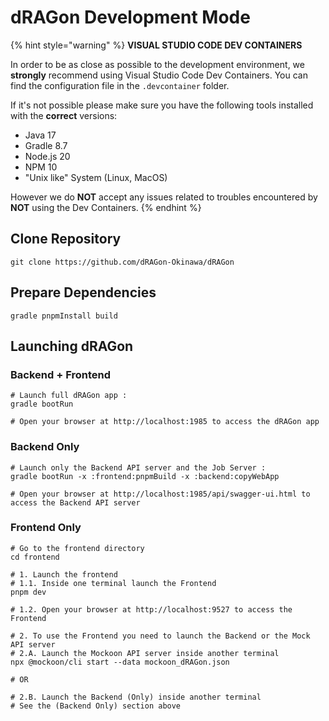 # dRAGon Development Mode

{% hint style="warning" %}
**VISUAL STUDIO CODE DEV CONTAINERS**

In order to be as close as possible to the development environment, we **strongly** recommend using Visual Studio Code Dev Containers. You can find the configuration file in the `.devcontainer` folder.

If it's not possible please make sure you have the following tools installed with the **correct** versions:

* Java 17
* Gradle 8.7
* Node.js 20
* NPM 10
* "Unix like" System (Linux, MacOS)

However we do **NOT** accept any issues related to troubles encountered by **NOT** using the Dev Containers.
{% endhint %}

## Clone Repository

```shell
git clone https://github.com/dRAGon-Okinawa/dRAGon
```

## Prepare Dependencies

```shell
gradle pnpmInstall build
```

## Launching dRAGon

### Backend + Frontend

```shell
# Launch full dRAGon app :
gradle bootRun

# Open your browser at http://localhost:1985 to access the dRAGon app
```

### Backend Only

```shell
# Launch only the Backend API server and the Job Server :
gradle bootRun -x :frontend:pnpmBuild -x :backend:copyWebApp

# Open your browser at http://localhost:1985/api/swagger-ui.html to access the Backend API server
```

### Frontend Only

```shell
# Go to the frontend directory
cd frontend

# 1. Launch the frontend
# 1.1. Inside one terminal launch the Frontend
pnpm dev

# 1.2. Open your browser at http://localhost:9527 to access the Frontend

# 2. To use the Frontend you need to launch the Backend or the Mock API server
# 2.A. Launch the Mockoon API server inside another terminal
npx @mockoon/cli start --data mockoon_dRAGon.json

# OR

# 2.B. Launch the Backend (Only) inside another terminal
# See the (Backend Only) section above
```

